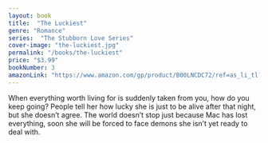 ```yaml
---
layout: book
title:  "The Luckiest"
genre: "Romance"
series:  "The Stubborn Love Series"
cover-image: "the-luckiest.jpg"
permalink: "/books/the-luckiest"
price: "$3.99"
bookNumber: 3
amazonLink: "https://www.amazon.com/gp/product/B00LNCDC72/ref=as_li_tl?ie=UTF8&tag=owensmc-20&camp=1789&creative=9325&linkCode=as2&creativeASIN=B00LNCDC72&linkId=f8cb76ca697628465390e21ceccac7d4"
---
```

When everything worth living for is suddenly taken from you, how do you keep going? People tell her how lucky she is just to be alive after that night, but she doesn’t agree. The world doesn’t stop just because Mac has lost everything, soon she will be forced to face demons she isn’t yet ready to deal with.
